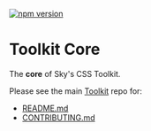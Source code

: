 [![npm version](https://badge.fury.io/js/sky-toolkit-core.svg)](https://badge.fury.io/js/sky-toolkit-core)

# Toolkit Core

The **core** of Sky's CSS Toolkit.

Please see the main [Toolkit](https://github.com/sky-uk/toolkit) repo for:

* [README.md](https://github.com/sky-uk/toolkit/#toolkit)
* [CONTRIBUTING.md](https://github.com/sky-uk/toolkit/blob/master/CONTRIBUTING.md)